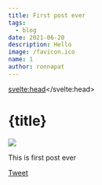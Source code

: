 ```yaml
---
title: First post ever
tags:
  - blog
date: 2021-06-20
description: Hello
image: /favicon.ico
name: 1
author: ronnapat
---
```

<svelte:head><meta property="fb:app_id" content="1210970696063565" /></svelte:head>
# {title}

![]({image})


This is first post ever

<a href="https://twitter.com/intent/tweet?text=First%20post%20ever%20via%20@ronnapatp" class="twitter-share-button list-inline-item">Tweet</a>
<div class="line-it-button" data-lang="en" data-type="share-a" data-env="REAL" data-url="https://developers.line.biz/en/docs/line-social-plugins/install-guide/using-line-share-buttons/#using-official-line-icons" data-color="default" data-size="small" data-count="false" data-ver="3" style="display: none;"></div>
<div class="fb-like" data-href="https://ronnapat.com/blog/posts/1" data-width="" data-layout="standard" data-action="like" data-size="small" data-share="true"></div>
<div class="fb-comments" data-href="https://ronnapat.com/blog/posts" data-width="100%" data-numposts="5"></div>